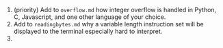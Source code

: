 1. (priority) Add to `overflow.md`  how integer overflow is handled in Python, C, Javascript, and one other language of your choice.
1. Add to `readingbytes.md` why a variable length instruction set will be displayed to the terminal especially hard to interpret.
1. 
